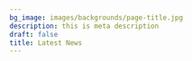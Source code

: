 ```yaml
---
bg_image: images/backgrounds/page-title.jpg
description: this is meta description
draft: false
title: Latest News
---
```

